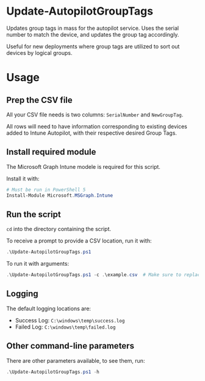 # Update-AutopilotGroupTags
Updates group tags in mass for the autopilot service. Uses the serial number to match the device, and updates the group tag accordingly.

Useful for new deployments where group tags are utilized to sort out devices by logical groups.
<br>

# Usage
## Prep the CSV file
All your CSV file needs is two columns: `SerialNumber` and `NewGroupTag`.

All rows will need to have information corresponding to existing devices added to Intune Autopilot, with their respective desired Group Tags.

## Install required module
The Microsoft Graph Intune modele is required for this script.

Install it with:
```powershell
# Must be run in PowerShell 5
Install-Module Microsoft.MSGraph.Intune
```

## Run the script
`cd` into the directory containing the script.

To receive a prompt to provide a CSV location, run it with:
```powershell
.\Update-AutopilotGroupTags.ps1
```

To run it with arguments:
```powershell
.\Update-AutopilotGroupTags.ps1 -c .\example.csv  # Make sure to replace "example.csv" with your actual CSV file
```

## Logging
The default logging locations are:
 - Success Log: `C:\windows\temp\success.log`
 - Failed Log: `C:\windows\temp\failed.log`

## Other command-line parameters
There are other parameters available, to see them, run:
```powershell
.\Update-AutopilotGroupTags.ps1 -h
```

